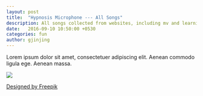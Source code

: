 ```yaml
---
layout: post
title:  "Hypnosis Microphone --- All Songs"
description: All songs collected from websites, including mv and learning videos.
date:   2016-09-10 10:50:00 +0530
categories: fun
author: gjinjing
---
```

Lorem ipsum dolor sit amet, consectetuer adipiscing elit. Aenean commodo ligula ege. Aenean massa.


![]({{site.baseurl}}/images/lost-9.jpg)

<a href='http://www.freepik.com/free-vector/user-experience-with-web-design-elements_846615.htm'>Designed by Freepik</a>


